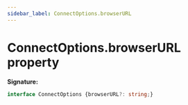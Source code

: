 ```yaml
---
sidebar_label: ConnectOptions.browserURL
---
```

# ConnectOptions.browserURL property

**Signature:**

```typescript
interface ConnectOptions {browserURL?: string;}
```

